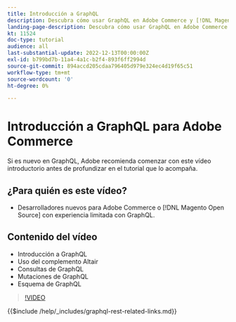 ```yaml
---
title: Introducción a GraphQL
description: Descubra cómo usar GraphQL en Adobe Commerce y [!DNL Magento Open Source]. Obtenga información sobre el uso de consultas, mutaciones y esquemas.
landing-page-description: Descubra cómo usar GraphQL en Adobe Commerce y [!DNL Magento Open Source]. Obtenga información sobre el uso de consultas, mutaciones y esquemas.
kt: 11524
doc-type: tutorial
audience: all
last-substantial-update: 2022-12-13T00:00:00Z
exl-id: b799bd7b-11a4-4a1c-b2f4-893f6ff2994d
source-git-commit: 894accd205cdaa796405d979e324ec4d19f65c51
workflow-type: tm+mt
source-wordcount: '0'
ht-degree: 0%

---
```


# Introducción a GraphQL para Adobe Commerce

Si es nuevo en GraphQL, Adobe recomienda comenzar con este vídeo introductorio antes de profundizar en el tutorial que lo acompaña.

## ¿Para quién es este vídeo?

* Desarrolladores nuevos para Adobe Commerce o [!DNL Magento Open Source] con experiencia limitada con GraphQL.

## Contenido del vídeo

* Introducción a GraphQL
* Uso del complemento Altair
* Consultas de GraphQL
* Mutaciones de GraphQL
* Esquema de GraphQL

>[!VIDEO](https://video.tv.adobe.com/v/3412302/graphql)

{{$include /help/_includes/graphql-rest-related-links.md}}
